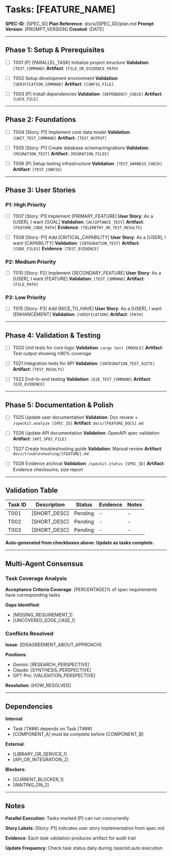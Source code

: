 # Tasks: [FEATURE_NAME]

**SPEC-ID**: [SPEC_ID]
**Plan Reference**: docs/[SPEC_ID]/plan.md
**Prompt Version**: [PROMPT_VERSION]
**Created**: [DATE]

---

## Phase 1: Setup & Prerequisites

- [ ] T001 [P] [PARALLEL_TASK] Initialize project structure
  **Validation**: `[TEST_COMMAND]`
  **Artifact**: `[FILE_OR_EVIDENCE_PATH]`

- [ ] T002 Setup development environment
  **Validation**: `[VERIFICATION_COMMAND]`
  **Artifact**: `[CONFIG_FILE]`

- [ ] T003 [P] Install dependencies
  **Validation**: `[DEPENDENCY_CHECK]`
  **Artifact**: `[LOCK_FILE]`

---

## Phase 2: Foundations

- [ ] T004 [Story: P1] Implement core data model
  **Validation**: `[UNIT_TEST_COMMAND]`
  **Artifact**: `[TEST_OUTPUT]`

- [ ] T005 [Story: P1] Create database schema/migrations
  **Validation**: `[MIGRATION_TEST]`
  **Artifact**: `[MIGRATION_FILES]`

- [ ] T006 [P] Setup testing infrastructure
  **Validation**: `[TEST_HARNESS_CHECK]`
  **Artifact**: `[TEST_CONFIG]`

---

## Phase 3: User Stories

### P1: High Priority

- [ ] T007 [Story: P1] Implement [PRIMARY_FEATURE]
  **User Story**: As a [USER], I want [GOAL]
  **Validation**: `[ACCEPTANCE_TEST]`
  **Artifact**: `[FEATURE_CODE_PATH]`
  **Evidence**: `[TELEMETRY_OR_TEST_RESULTS]`

- [ ] T008 [Story: P1] Add [CRITICAL_CAPABILITY]
  **User Story**: As a [USER], I want [CAPABILITY]
  **Validation**: `[INTEGRATION_TEST]`
  **Artifact**: `[CODE_FILES]`
  **Evidence**: `[TEST_EVIDENCE]`

### P2: Medium Priority

- [ ] T010 [Story: P2] Implement [SECONDARY_FEATURE]
  **User Story**: As a [USER], I want [FEATURE]
  **Validation**: `[TEST_COMMAND]`
  **Artifact**: `[FILE_PATH]`

### P3: Low Priority

- [ ] T015 [Story: P3] Add [NICE_TO_HAVE]
  **User Story**: As a [USER], I want [ENHANCEMENT]
  **Validation**: `[VERIFICATION]`
  **Artifact**: `[PATH]`

---

## Phase 4: Validation & Testing

- [ ] T020 Unit tests for core logic
  **Validation**: `cargo test [MODULE]`
  **Artifact**: Test output showing ≥80% coverage

- [ ] T021 Integration tests for API
  **Validation**: `[INTEGRATION_TEST_SUITE]`
  **Artifact**: `[TEST_RESULTS]`

- [ ] T022 End-to-end testing
  **Validation**: `[E2E_TEST_COMMAND]`
  **Artifact**: `[E2E_EVIDENCE]`

---

## Phase 5: Documentation & Polish

- [ ] T025 Update user documentation
  **Validation**: Doc review + `/speckit.analyze [SPEC_ID]`
  **Artifact**: `docs/[FEATURE_DOCS].md`

- [ ] T026 Update API documentation
  **Validation**: OpenAPI spec validation
  **Artifact**: `[API_SPEC_FILE]`

- [ ] T027 Create troubleshooting guide
  **Validation**: Manual review
  **Artifact**: `docs/troubleshooting/[FEATURE].md`

- [ ] T028 Evidence archival
  **Validation**: `/speckit.status [SPEC_ID]`
  **Artifact**: Evidence checksums, size report

---

## Validation Table

| Task ID | Description | Status | Evidence | Notes |
|---------|-------------|--------|----------|-------|
| T001 | [SHORT_DESC] | Pending | - | - |
| T002 | [SHORT_DESC] | Pending | - | - |
| T003 | [SHORT_DESC] | Pending | - | - |

**Auto-generated from checkboxes above. Update as tasks complete.**

---

## Multi-Agent Consensus

### Task Coverage Analysis

**Acceptance Criteria Coverage**: [PERCENTAGE]% of spec requirements have corresponding tasks

**Gaps Identified**:
- [MISSING_REQUIREMENT_1]
- [UNCOVERED_EDGE_CASE_1]

### Conflicts Resolved

**Issue**: [DISAGREEMENT_ABOUT_APPROACH]

**Positions**:
- Gemini: [RESEARCH_PERSPECTIVE]
- Claude: [SYNTHESIS_PERSPECTIVE]
- GPT-Pro: [VALIDATION_PERSPECTIVE]

**Resolution**: [HOW_RESOLVED]

---

## Dependencies

**Internal**:
- Task [T###] depends on Task [T###]
- [COMPONENT_A] must be complete before [COMPONENT_B]

**External**:
- [LIBRARY_OR_SERVICE_1]
- [API_OR_INTEGRATION_2]

**Blockers**:
- [CURRENT_BLOCKER_1]
- [WAITING_ON_2]

---

## Notes

**Parallel Execution**: Tasks marked [P] can run concurrently

**Story Labels**: [Story: P1] indicates user story implementation from spec.md

**Evidence**: Each task validation produces artifact for audit trail

**Update Frequency**: Check task status daily during /speckit.auto execution
